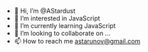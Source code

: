 - 👋 Hi, I’m @AStardust
- 👀 I’m interested in JavaScript
- 🌱 I’m currently learning JavaScript
- 💞️ I’m looking to collaborate on ...
- 📫 How to reach me astarunov@gmail.com

<!---
AStardust/AStardust is a ✨ special ✨ repository because its `README.md` (this file) appears on your GitHub profile.
You can click the Preview link to take a look at your changes.
--->
